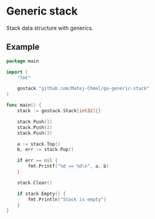 # Generic stack
Stack data structure with generics.

## Example

```go
package main

import (
    "fmt"

    gostack "github.com/Matej-Chmel/go-generic-stack"
)

func main() {
    stack := gostack.Stack[int32]{}

    stack.Push(1)
    stack.Push(2)
    stack.Push(3)

    a := stack.Top()
    b, err := stack.Pop()

    if err == nil {
        fmt.Printf("%d == %d\n", a, b)
    }

    stack.Clear()

    if stack.Empty() {
        fmt.Println("Stack is empty")
    }
}
```